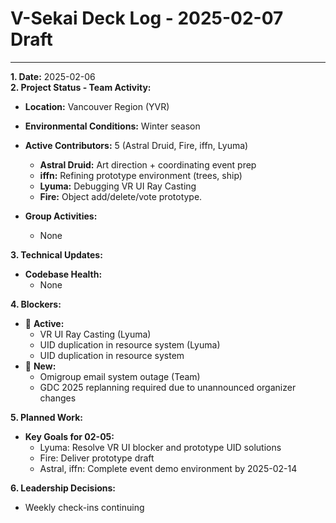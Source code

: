# V-Sekai Deck Log - 2025-02-07 Draft

---

**1. Date:** 2025-02-06  
**2. Project Status - Team Activity:**

- **Location:** Vancouver Region (YVR)
- **Environmental Conditions:** Winter season
- **Active Contributors:** 5 (Astral Druid, Fire, iffn, Lyuma)

  - **Astral Druid:** Art direction + coordinating event prep
  - **iffn:** Refining prototype environment (trees, ship)
  - **Lyuma:** Debugging VR UI Ray Casting
  - **Fire:** Object add/delete/vote prototype.

- **Group Activities:**
  - None

**3. Technical Updates:**

- **Codebase Health:**
  - None

**4. Blockers:**

- 🛑 **Active:**
  - VR UI Ray Casting (Lyuma)
  - UID duplication in resource system (Lyuma)
  - UID duplication in resource system
- 🛑 **New:**
  - Omigroup email system outage (Team)
  - GDC 2025 replanning required due to unannounced organizer changes

**5. Planned Work:**

- **Key Goals for 02-05:**
  - Lyuma: Resolve VR UI blocker and prototype UID solutions
  - Fire: Deliver prototype draft
  - Astral, iffn: Complete event demo environment by 2025-02-14

**6. Leadership Decisions:**

- Weekly check-ins continuing
